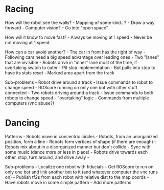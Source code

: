 # Racing

How will the robot see the walls?
    - Mapping of some kind...?
        - Draw a way forward
    - Computer vision?
        - Go into "open space"

How will it know to move fast?
    - Always be moving at 1 speed
    - Never be not moving at 1 speed

How can a car avoid another?
    - The car in front has the right of way
    - Following cars need a big speed advantage over leading ones
    - Two "lanes" that are invisible
    - Robots drive in "inner" lane most of the time, if overtaking switch to outer
    -
Pit stop implementation
    - Bot pulls into stop to have its stats reset
    - Marked area apart from the track

Sub-problems
    - Robot drive around a track
    - Issue commands to robot to change speed
    - ROScore running on only one bot with other stuff connected
    - Two robots driving around a track
    - Issue commands to both robots to change speed
    - "overtaking" logic
    - Commands from multiple computers (vnc abuse?)

# Dancing

Patterns
    - Robots move in concentric circles
    - Robots, from an unorganized position, form a line
    - Robots form vertices of shape (if there are enough)
    - Robots mix about in a disorganized manner but don't collide
    - Sync with some music (dance more or less in place)
    - Robots drive towards each other, stop, turn around, and drive away
    - 
    

Sub-problems
    - Localize one robot with fiducials 
    - Get ROScore to run on only one bot and link another bot to it (and whatever computer the vnc runs on)
    - Publish tf2s from each robot with relative dist to the map coords
    - Have robots move in some simple pattern
    - Add more patterns
 